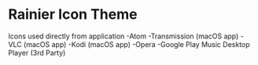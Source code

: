 Rainier Icon Theme
=============
Icons used directly from application
-Atom
-Transmission (macOS app)
-VLC (macOS app)
-Kodi (macOS app)
-Opera
-Google Play Music Desktop Player (3rd Party)
